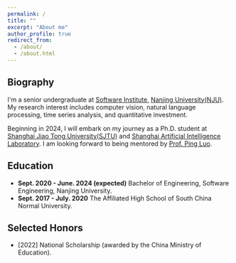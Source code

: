 ```yaml
---
permalink: /
title: ""
excerpt: "About me"
author_profile: true
redirect_from: 
  - /about/
  - /about.html
---
```

## Biography
I'm a senior undergraduate at [Software Institute](https://software.nju.edu.cn/), [Nanjing University(NJU)](https://www.nju.edu.cn/). My research interest includes computer vision, natural language processing, time series analysis, and quantitative investment.

Beginning in 2024, I will embark on my journey as a Ph.D. student at [Shanghai Jiao Tong University(SJTU)](https://www.sjtu.edu.cn/) and [Shanghai Artificial Intelligence Laboratory](https://www.shlab.org.cn/). I am looking forward to being mentored by [Prof. Ping Luo](http://luoping.me/).

## Education
* **Sept. 2020 - June. 2024 (expected)** Bachelor of Engineering, Software Engineering, Nanjing University.
* **Sept. 2017 - July. 2020** The Affiliated High School of South China Normal University.

## Selected Honors
* \[2022\] National Scholarship (awarded by the China Ministry of Education).
